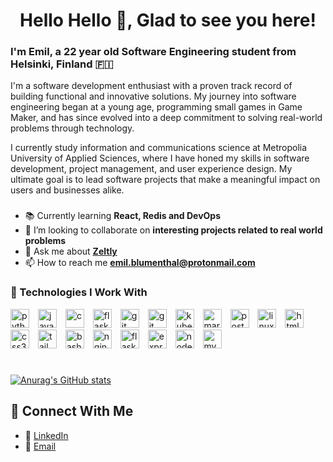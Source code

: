 <h1 align="center">Hello Hello 👋, Glad to see you here!</h1>
<h3 align="left">I'm Emil, a 22 year old Software Engineering student from Helsinki, Finland 🇫🇮</h3>

I'm a software development enthusiast with a proven track record of building functional and innovative solutions. My journey into software engineering began at a young age, programming small games in Game Maker, and has since evolved into a deep commitment to solving real-world problems through technology.

I currently study information and communications science at Metropolia University of Applied Sciences, where I have honed my skills in software development, project management, and user experience design. My ultimate goal is to lead software projects that make a meaningful impact on users and businesses alike.

###

- 📚 Currently learning **React, Redis and DevOps**
- 👯 I’m looking to collaborate on **interesting projects related to real world problems**
- 💬 Ask me about **[Zeltly](https://zeltly.com)**
- 📫 How to reach me **emil.blumenthal@protonmail.com**

### 🧰 Technologies I Work With
<p align="left">
    <img src="https://cdn.jsdelivr.net/gh/devicons/devicon/icons/python/python-original.svg" alt="python" width="30" height="30" style="padding-right:10px;"/>  
    <img src="https://cdn.jsdelivr.net/gh/devicons/devicon/icons/javascript/javascript-original.svg" alt="javascript" width="30" height="30" style="padding-right:10px;"/> 
    <img src="https://cdn.jsdelivr.net/gh/devicons/devicon/icons/c/c-original.svg" alt="c" width="30" height="30" style="padding-right:10px;"/> 
    <img src="https://cdn.jsdelivr.net/gh/devicons/devicon/icons/cplusplus/cplusplus-original.svg" alt="flask" width="30" height="30" style="padding-right:10px;"/>  
    <img src="https://cdn.jsdelivr.net/gh/devicons/devicon/icons/git/git-original.svg" alt="git" width="30" height="30" style="padding-right:10px;"/>
    <img src="https://cdn.jsdelivr.net/gh/devicons/devicon/icons/docker/docker-plain-wordmark.svg" alt="git" width="30" height="30" style="padding-right:10px;"/>
    <img src="https://cdn.jsdelivr.net/gh/devicons/devicon/icons/kubernetes/kubernetes-original.svg" alt="kubernetes" width="30" height="30" style="padding-right:10px;"/> 
    <img src="https://cdn.jsdelivr.net/gh/devicons/devicon/icons/mariadb/mariadb-original.svg" alt="mariadb" width="30" height="30" style="padding-right:10px;"/>  
    <img src="https://cdn.jsdelivr.net/gh/devicons/devicon/icons/postgresql/postgresql-original.svg" alt="postgresql" width="30" height="30" style="padding-right:10px;"/>  
    <img src="https://cdn.jsdelivr.net/gh/devicons/devicon/icons/linux/linux-original.svg" alt="linux" width="30" height="30" style="padding-right:10px;"/>  
    <img src="https://cdn.jsdelivr.net/gh/devicons/devicon/icons/html5/html5-original.svg" alt="html5" width="30" height="30" style="padding-right:10px;"/>
    <img src="https://cdn.jsdelivr.net/gh/devicons/devicon/icons/css3/css3-original.svg" alt="css3" width="30" height="30" style="padding-right:10px;"/> 
    <img src="https://cdn.jsdelivr.net/gh/devicons/devicon/icons/tailwindcss/tailwindcss-original.svg" alt="tailwindcss" width="30" height="30" style="padding-right:10px;"/> 
    <img src="https://cdn.jsdelivr.net/gh/devicons/devicon/icons/bash/bash-original.svg" alt="bash" width="30" height="30" style="padding-right:10px;"/> 
    <img src="https://cdn.jsdelivr.net/gh/devicons/devicon/icons/nginx/nginx-original.svg" alt="nginx" width="30" height="30" style="padding-right:10px;"/>  
    <img src="https://cdn.jsdelivr.net/gh/devicons/devicon/icons/flask/flask-original.svg" alt="flask" width="30" height="30" style="padding-right:10px;"/> 
    <img src="https://cdn.jsdelivr.net/gh/devicons/devicon/icons/express/express-original.svg" alt="express" width="30" height="30" style="padding-right:10px;"/> 
    <img src="https://cdn.jsdelivr.net/gh/devicons/devicon/icons/nodejs/nodejs-original.svg" alt="nodejs" width="30" height="30" style="padding-right:10px;"/>  
    <img src="https://cdn.jsdelivr.net/gh/devicons/devicon/icons/mysql/mysql-original.svg" alt="mysql" width="30" height="30" style="padding-right:10px;"/>  
</p>

#

[![Anurag's GitHub stats](https://github-readme-stats.vercel.app/api?username=EmilBlumenthalDev)](https://github.com/anuraghazra/github-readme-stats)


## 🔗 Connect With Me
- 💼 [LinkedIn](https://www.linkedin.com/in/emil-blumenthal/)
- 📧 [Email](mailto:emil.blumenthal@protonmail.com)